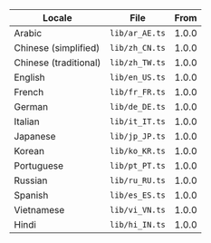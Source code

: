 | Locale                | File           | From  |
| --------------------- | -------------- | ----- |
| Arabic                | `lib/ar_AE.ts` | 1.0.0 |
| Chinese (simplified)  | `lib/zh_CN.ts` | 1.0.0 |
| Chinese (traditional) | `lib/zh_TW.ts` | 1.0.0 |
| English               | `lib/en_US.ts` | 1.0.0 |
| French                | `lib/fr_FR.ts` | 1.0.0 |
| German                | `lib/de_DE.ts` | 1.0.0 |
| Italian               | `lib/it_IT.ts` | 1.0.0 |
| Japanese              | `lib/jp_JP.ts` | 1.0.0 |
| Korean                | `lib/ko_KR.ts` | 1.0.0 |
| Portuguese            | `lib/pt_PT.ts` | 1.0.0 |
| Russian               | `lib/ru_RU.ts` | 1.0.0 |
| Spanish               | `lib/es_ES.ts` | 1.0.0 |
| Vietnamese            | `lib/vi_VN.ts` | 1.0.0 |
| Hindi                 | `lib/hi_IN.ts` | 1.0.0 |
